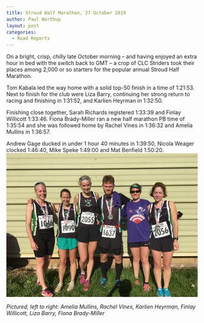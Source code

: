 ```yaml
---
title: Stroud Half Marathon, 27 October 2019
author: Paul Northup
layout: post
categories:
  - Road Reports
---
```


On a bright, crisp, chilly late October morning – and having enjoyed an extra hour in bed with the switch back to GMT – a crop of CLC Striders took their places among 2,000 or so starters for the popular annual Stroud Half Marathon.

Tom Kabala led the way home with a solid top-50 finish in a time of 1:21:53. Next to finish for the club were Liza Barry, continuing her strong return to racing and finishing in 1:31:52, and Karlien Heyrman in 1:32:50.

Finishing close together, Sarah Richards registered 1:33:39 and Finlay Willicott 1:33:46. Fiona Brady-Miller ran a new half marathon PB time of 1:35:54 and she was followed home by Rachel Vines in 1:36:32 and Amelia Mullins in 1:36:57.

Andrew Gage ducked in under 1 hour 40 minutes in 1:39:50, Nicola Weager clocked 1:46:40, Mike Speke 1:49:00 and Mat Benfield 1:50:20.
<img src="/images/2019/10/74452639_10220658545478905_1894733786227146752_n.jpg" alt="Pictured, left to right: Amelia Mullins, Rachel Vines, Karlien Heyrman, Finlay Willicott, Liza Barry, Fiona Brady-Miller" /> 

_Pictured, left to right: Amelia Mullins, Rachel Vines, Karlien Heyrman, Finlay Willicott, Liza Barry, Fiona Brady-Miller_
